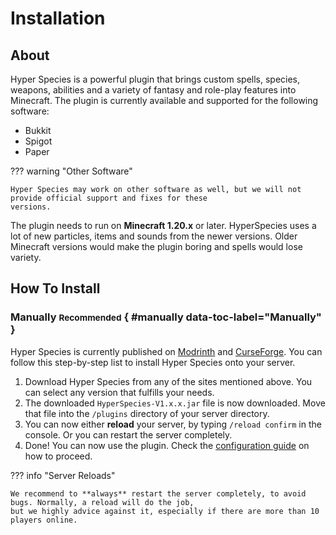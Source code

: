 [Modrinth]: https://modrinth.com/

[CurseForge]: https://www.curseforge.com/

[configuration guide]: /getting-started/configuration

# Installation

## About

Hyper Species is a powerful plugin that brings custom spells, species, weapons, abilities and a variety of fantasy
and role-play features into Minecraft. The plugin is currently available and supported for the following software:

- Bukkit
- Spigot
- Paper

??? warning "Other Software"

    Hyper Species may work on other software as well, but we will not provide official support and fixes for these
    versions.

The plugin needs to run on **Minecraft 1.20.x** or later. HyperSpecies uses a lot of new particles, items and sounds
from the newer versions. Older Minecraft versions would make the plugin boring and spells would lose variety.

## How To Install

### Manually <small>Recommended</small> { #manually data-toc-label="Manually" }

Hyper Species is currently published on [Modrinth] and [CurseForge]. You can follow this step-by-step list
to install Hyper Species onto your server.

1. Download Hyper Species from any of the sites mentioned above. You can select any version that fulfills your
   needs.
2. The downloaded `HyperSpecies-V1.x.x.jar` file is now downloaded. Move that file into the `/plugins` directory
   of your server directory.
3. You can now either **reload** your server, by typing `/reload confirm` in the console. Or you can restart the
   server completely.
4. Done! You can now use the plugin. Check the [configuration guide] on how to proceed.

??? info "Server Reloads"

    We recommend to **always** restart the server completely, to avoid bugs. Normally, a reload will do the job,
    but we highly advice against it, especially if there are more than 10 players online.
